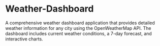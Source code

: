 # Weather-Dashboard
A comprehensive weather dashboard application that provides detailed weather information for any city using the OpenWeatherMap API. The dashboard includes current weather conditions, a 7-day forecast, and interactive charts.
